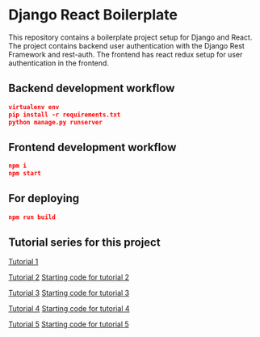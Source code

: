 # Django React Boilerplate

This repository contains a boilerplate project setup for Django and React. The project contains backend user authentication with the Django Rest Framework and rest-auth. The frontend has react redux setup for user authentication in the frontend.

## Backend development workflow

```json
virtualenv env
pip install -r requirements.txt
python manage.py runserver
```

## Frontend development workflow

```json
npm i
npm start
```

## For deploying

```json
npm run build
```

## Tutorial series for this project

[Tutorial 1](https://youtu.be/X367yDYmogo)

[Tutorial 2](https://youtu.be/oEj7nf4yW7c)
[Starting code for tutorial 2](https://github.com/justdjango/teach-me-django/commit/272f61a19c82d4a5420893dc5a08cd805cc2cd76)

[Tutorial 3](https://youtu.be/rMSPOmZ5e_Q)
[Starting code for tutorial 3](https://github.com/justdjango/teach-me-django/commit/174ae287a58e46be0fa467e5367ed5c714f608f6)

[Tutorial 4](https://youtu.be/hVqfCZnX2GY)
[Starting code for tutorial 4](https://github.com/justdjango/teach-me-django/commit/58823b3deae7bee8ed5796e37f26d18eaa449e25)

[Tutorial 5](https://youtu.be/Kban4oP1IWU)
[Starting code for tutorial 5](https://github.com/justdjango/teach-me-django/commit/16d0635f1ce03c7e8a2a23c2e49bdae8481c5b48)
